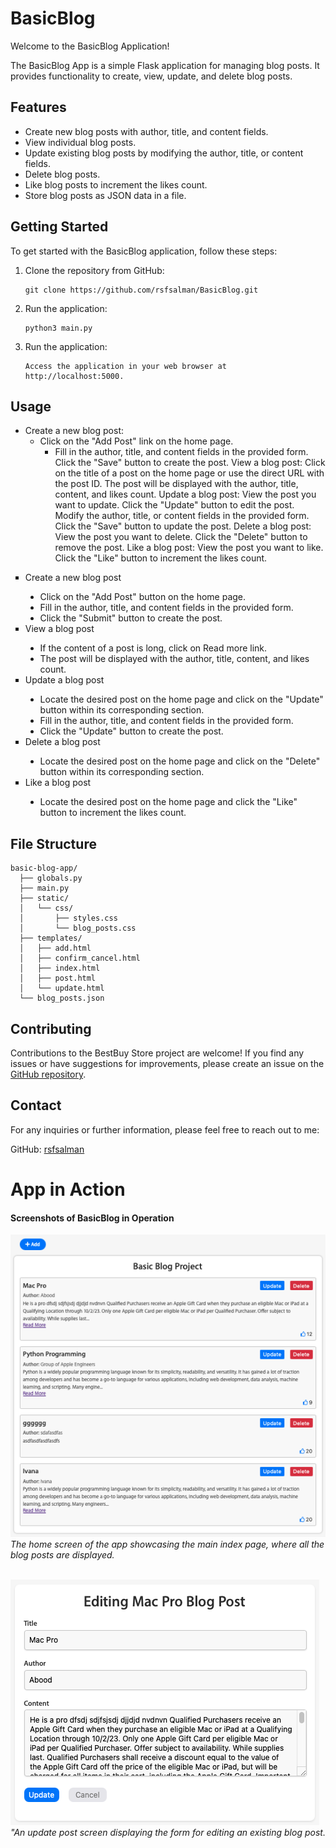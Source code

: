 # BasicBlog

Welcome to the BasicBlog Application!

The BasicBlog App is a simple Flask application for managing blog posts. It provides functionality to create, view, update, and delete blog posts.

## Features

- Create new blog posts with author, title, and content fields.
- View individual blog posts.
- Update existing blog posts by modifying the author, title, or content fields.
- Delete blog posts.
- Like blog posts to increment the likes count.
- Store blog posts as JSON data in a file.

## Getting Started

To get started with the BasicBlog  application, follow these steps:

1. Clone the repository from GitHub:

   ```shell
   git clone https://github.com/rsfsalman/BasicBlog.git
   ```

2. Run the application:

   ```shell
   python3 main.py
   ```
3. Run the application:

   ```shell
   Access the application in your web browser at http://localhost:5000.
   ```
## Usage
- Create a new blog post:
  * Click on the "Add Post" link on the home page.
     - Fill in the author, title, and content fields in the provided form.
     Click the "Save" button to create the post.
     View a blog post:
     Click on the title of a post on the home page or use the direct URL with the post ID.
     The post will be displayed with the author, title, content, and likes count.
     Update a blog post:
     View the post you want to update.
     Click the "Update" button to edit the post.
     Modify the author, title, or content fields in the provided form.
     Click the "Save" button to update the post.
     Delete a blog post:
     View the post you want to delete.
     Click the "Delete" button to remove the post.
     Like a blog post:
     View the post you want to like.
     Click the "Like" button to increment the likes count.


<ul style="list-style-type:square">
   <li>Create a new blog post</li>
   <ul style="list-style-type:disc">
      <li>Click on the "Add Post" button on the home page.</li>
      <li>Fill in the author, title, and content fields in the provided form.</li>
      <li>Click the "Submit" button to create the post.</li>
   </ul>

   <li>View a blog post</li>
   <ul style="list-style-type:disc">
      <li>If the content of a post is long, click on Read more link.</li>
      <li>The post will be displayed with the author, title, content, and likes count.</li>
   </ul>

   <li>Update a blog post</li>
   <ul style="list-style-type:disc">
      <li>Locate the desired post on the home page and click on the "Update" button within its corresponding section.</li>
      <li>Fill in the author, title, and content fields in the provided form.</li>
      <li>Click the "Update" button to create the post.</li>
   </ul>


   <li>Delete a blog post</li>
   <ul style="list-style-type:disc">
      <li>Locate the desired post on the home page and click on the "Delete" button within its corresponding section.</li>
   </ul>

   <li>Like a blog post</li>
   <ul style="list-style-type:disc">
      <li>Locate the desired post on the home page and click the "Like" button to increment the likes count.</li>
   </ul>
</ul>

## File Structure

```shell
basic-blog-app/
  ├── globals.py
  ├── main.py
  ├── static/
  │   └── css/
  │       ├── styles.css
  │       └── blog_posts.css
  ├── templates/
  │   ├── add.html
  │   ├── confirm_cancel.html
  │   ├── index.html
  │   ├── post.html
  │   └── update.html
  └── blog_posts.json
```

## Contributing
Contributions to the BestBuy Store project are welcome! If you find any issues or have suggestions for improvements, 
please create an issue on the [GitHub repository](https://github.com/rsfsalman/BasicBlog/issues).

## Contact
For any inquiries or further information, please feel free to reach out to me:

GitHub: [rsfsalman](https://github.com/rsfsalman)

# App in Action
#### Screenshots of BasicBlog in Operation
![Screenshot 1](run_1.png)
*The home screen of the app showcasing the main index page, where all the blog posts are displayed.*
<br>
<br>

![Screenshot 2](run_2.png)
*"An update post screen displaying the form for editing an existing blog post.*
<br>
<br>